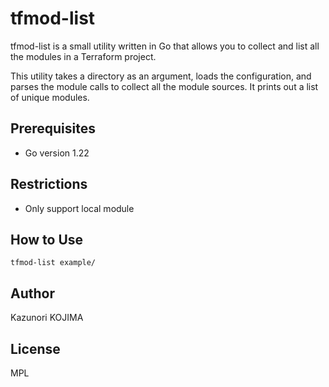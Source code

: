 # tfmod-list

tfmod-list is a small utility written in Go that allows you to collect and list all the modules in a Terraform project.

This utility takes a directory as an argument, loads the configuration, and parses the module calls to collect all the module sources. It prints out a list of unique modules.

## Prerequisites
* Go version 1.22

## Restrictions

* Only support local module

## How to Use

```shell
tfmod-list example/
```

## Author

Kazunori KOJIMA

## License
MPL